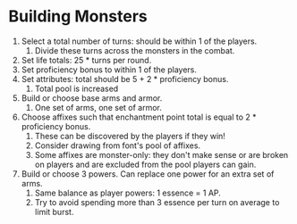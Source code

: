 # Building Monsters

1. Select a total number of turns: should be within 1 of the players.
   1. Divide these turns across the monsters in the combat.
2. Set life totals: 25 * turns per round.
3. Set proficiency bonus to within 1 of the players.
4. Set attributes: total should be 5 + 2 * proficiency bonus.
   1. Total pool is increased
5. Build or choose base arms and armor.
   1. One set of arms, one set of armor.
6. Choose affixes such that enchantment point total is equal to 2 * proficiency bonus.
   1. These can be discovered by the players if they win!
   2. Consider drawing from font's pool of affixes.
   3. Some affixes are monster-only: they don't make sense or are broken on players and are excluded from the pool players can gain.
7. Build or choose 3 powers. Can replace one power for an extra set of arms.
   1. Same balance as player powers: 1 essence = 1 AP.
   2. Try to avoid spending more than 3 essence per turn on average to limit burst.
